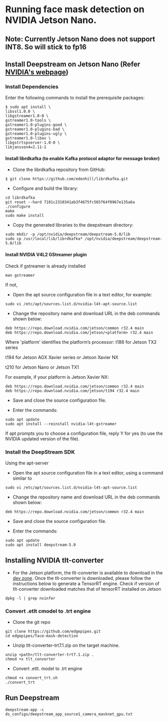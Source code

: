 # Running face mask detection on NVIDIA Jetson Nano.
## Note: Currently Jetson Nano does not support INT8. So will stick to fp16

## Install Deepstream on Jetson Nano (Refer [NVIDIA's webpage](https://docs.nvidia.com/metropolis/deepstream/dev-guide/text/DS_Quickstart.html#jetson-setup))
### Install Dependencies
Enter the following commands to install the prerequisite packages:
```
$ sudo apt install \
libssl1.0.0 \
libgstreamer1.0-0 \
gstreamer1.0-tools \
gstreamer1.0-plugins-good \
gstreamer1.0-plugins-bad \
gstreamer1.0-plugins-ugly \
gstreamer1.0-libav \
libgstrtspserver-1.0-0 \
libjansson4=2.11-1
```

#### Install librdkafka (to enable Kafka protocol adaptor for message broker)
* Clone the librdkafka repository from GitHub:
```
$ git clone https://github.com/edenhill/librdkafka.git
```
* Configure and build the library:
```
cd librdkafka
git reset --hard 7101c2310341ab3f4675fc565f64f0967e135a6a
./configure
make
sudo make install
```
* Copy the generated libraries to the deepstream directory:
```
sudo mkdir -p /opt/nvidia/deepstream/deepstream-5.0/lib
sudo cp /usr/local/lib/librdkafka* /opt/nvidia/deepstream/deepstream-5.0/lib
```

####  Install NVIDIA V4L2 GStreamer plugin
Check if gstreamer is already installed
```
man gstreamer
```

If not,
* Open the apt source configuration file in a text editor, for example: 
```
sudo vi /etc/apt/sources.list.d/nvidia-l4t-apt-source.list
```

* Change the repository name and download URL in the deb commands shown below:
```
deb https://repo.download.nvidia.com/jetson/common r32.4 main
deb https://repo.download.nvidia.com/jetson/<platform> r32.4 main
```
Where 'platform' identifies the platform’s processor:
t186 for Jetson TX2 series

t194 for Jetson AGX Xavier series or Jetson Xavier NX

t210 for Jetson Nano or Jetson TX1

For example, if your platform is Jetson Xavier NX:
```
deb https://repo.download.nvidia.com/jetson/common r32.4 main
deb https://repo.download.nvidia.com/jetson/t194 r32.4 main
```
* Save and close the source configuration file.

* Enter the commands:
```
sudo apt update
sudo apt install --reinstall nvidia-l4t-gstreamer
```
If apt prompts you to choose a configuration file, reply Y for yes (to use the NVIDIA updated version of the file).

### Install the DeepStream SDK
Using the apt-server

* Open the apt source configuration file in a text editor, using a command similar to
```
sudo vi /etc/apt/sources.list.d/nvidia-l4t-apt-source.list
```
* Change the repository name and download URL in the deb commands shown below: 
```
deb https://repo.download.nvidia.com/jetson/common r32.4 main
```
* Save and close the source configuration file.

* Enter the commands:
```
sudo apt update
sudo apt install deepstream-5.0
```

## Installing NVIDIA tlt-converter
* For the Jetson platform, the tlt-converter is available to download in the [dev zone](https://developer.nvidia.com/tlt-converter-trt71). 
Once the tlt-converter is downloaded, please follow the instructions below to generate a TensorRT engine.
Check if version of tlt-converter downloaded matches that of  tensorRT installed on Jetson
```
dpkg -l | grep nvinfer
```


### Convert .etlt cmodel to  .trt engine
* Clone the git repo
```
git clone https://github.com/edgepipes.git
cd edgepipes/face-mask-detection
```
* Unzip tlt-converter-trt7.1.zip on the target machine.
```
unzip <path>/tlt-converter-trt7.1.zip . 
chmod +x tlt_converter
```
* Convert .etlt. model to .trt engine
```
chmod +x convert_trt.sh
./convert_trt
```

## Run Deepstream
```
deepstream-app -c ds_configs/deepstream_app_source1_camera_masknet_gpu.txt 
```

